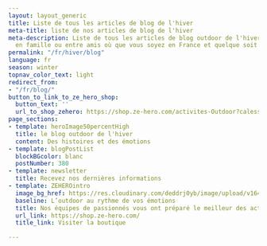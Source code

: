 ```yaml
---
layout: layout_generic
title: Liste de tous les articles de blog de l'hiver
meta-title: liste de nos articles de blog de l'hiver
meta-description: Liste de tous les articles de blog outdoor de l'hiver à partager
  en famille ou entre amis où que vous soyez en France et quelque soit votre niveau
permalink: "/fr/hiver/blog"
language: fr
season: winter
topnav_color_text: light
redirect_from:
- "/fr/blog/"
button_to_link_to_ze_hero_shop:
  button_text: ''
  url_to_shop_zehero: https://shop.ze-hero.com/activites-Outdoor?calessonstype=all&catypegenderlistwinter=all&calessonsactivitytype=Ski&start-date=21%2F11%2F2021
page_sections:
- template: heroImage50percentHigh
  title: le blog outdoor de l'hiver
  content: Des histoires et des émotions
- template: blogPostList
  blockBGcolor: blanc
  postNumber: 380
- template: newsletter
  title: Recevez nos dernières informations
- template: ZEHEROintro
  image_bg_href: https://res.cloudinary.com/deddrj0yb/image/upload/v1645714273/groupe/montblanc-escalade/logo/bandeau-zehero-marchand_rvjdy1.png
  baseline: L’outdoor au rythme de vos émotions
  title: Nos équipes de passionnés vous ont préparé le meilleur des activités outdoor
  url_link: https://shop.ze-hero.com/
  title_link: Visiter la boutique

---
```

